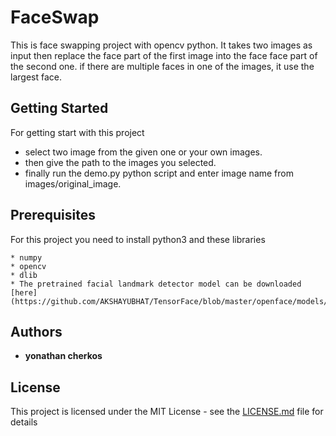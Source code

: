# FaceSwap


This is face swapping project with opencv python. It takes two images as input then replace the face part of the first image into the face face part of the second one. if there are multiple faces in one of the images, it use the largest face.

## Getting Started

For getting start with this project
* select two image from the given one or your own images.
* then give the path to the images you selected.
* finally run the demo.py python script and enter image name from images/original_image.

## Prerequisites

For this project you need to install python3 and these libraries

```
* numpy
* opencv
* dlib
* The pretrained facial landmark detector model can be downloaded [here](https://github.com/AKSHAYUBHAT/TensorFace/blob/master/openface/models/dlib/shape_predictor_68_face_landmarks.dat).

```

## Authors

* **yonathan cherkos**

## License

This project is licensed under the MIT License - see the [LICENSE.md](LICENSE.md) file for details
